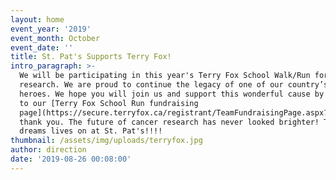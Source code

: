 ```yaml
---
layout: home
event_year: '2019'
event_month: October
event_date: ''
title: St. Pat's Supports Terry Fox!
intro_paragraph: >-
  We will be participating in this year's Terry Fox School Walk/Run for cancer
  research. We are proud to continue the legacy of one of our country’s greatest
  heroes. We hope you will join us and support this wonderful cause by donating
  to our [Terry Fox School Run fundraising
  page](https://secure.terryfox.ca/registrant/TeamFundraisingPage.aspx?TeamID=859950#&panel1-1),
  thank you. The future of cancer research has never looked brighter! Terry's
  dreams lives on at St. Pat's!!!!
thumbnail: /assets/img/uploads/terryfox.jpg
author: direction
date: '2019-08-26 00:08:00'
---
```


